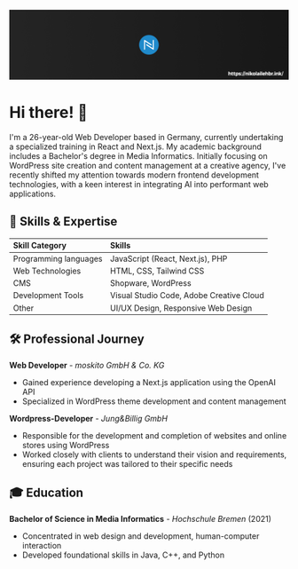 [![Header-Banner](header-banner.png?raw=true)](https://nikolailehbr.ink)

# Hi there! 👋

I'm a 26-year-old Web Developer based in Germany, currently undertaking a specialized training in React and Next.js. My academic background includes a Bachelor's degree in Media Informatics. Initially focusing on WordPress site creation and content management at a creative agency, I've recently shifted my attention towards modern frontend development technologies, with a keen interest in integrating AI into performant web applications.

## 🚀 Skills & Expertise

| Skill Category        | Skills                                                                    |
|:----------------------|:--------------------------------------------------------------------------|
| Programming languages | JavaScript (React, Next.js), PHP                                          |
| Web Technologies      | HTML, CSS, Tailwind CSS                                                   |
| CMS                   | Shopware, WordPress                                                       |
| Development Tools     | Visual Studio Code, Adobe Creative Cloud                                  |
| Other                 | UI/UX Design, Responsive Web Design                                       |

## 🛠️ Professional Journey

**Web Developer** - _moskito GmbH & Co. KG_
- Gained experience developing a Next.js application using the OpenAI API
- Specialized in WordPress theme development and content management

**Wordpress-Developer** - _Jung&Billig GmbH_
- Responsible for the development and completion of websites and online stores using WordPress
- Worked closely with clients to understand their vision and requirements, ensuring each project was tailored to their specific needs

## 🎓 Education

**Bachelor of Science in Media Informatics** - _Hochschule Bremen_ (2021)
- Concentrated in web design and development, human-computer interaction
- Developed foundational skills in Java, C++, and Python


